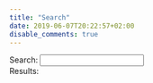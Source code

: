 ```yaml
---
title: "Search"
date: 2019-06-07T20:22:57+02:00
disable_comments: true
---
```


<body>
    Search:
    <input id="search" type="text">
    <br> Results:
    <ul id="results">
    </ul>
    <script type="text/javascript" src="https://code.jquery.com/jquery-2.1.3.min.js"></script>
       <!--<script type="text/javascript" src="js/vendor/lunr.min.js"></script>-->
    <script type="text/javascript" src="https://cdnjs.cloudflare.com/ajax/libs/lunr.js/2.3.8/lunr.min.js"></script>
    <script type="text/javascript">
    var lunrIndex,
        $results,
        pagesIndex;

    // Initialize lunrjs using our generated index file
    function initLunr() {
        // First retrieve the index file
        $.getJSON("js/lunr/PagesIndex.json")
            .done(function(index) {
                pagesIndex = index;
                console.log("index:", pagesIndex);

                // Set up lunrjs by declaring the fields we use
                // Also provide their boost level for the ranking
                lunrIndex = lunr(function() {
                    this.field("title", {
                        boost: 10
                    });
                    this.field("tags", {
                        boost: 5
                    });
                    this.field("content");

                    // ref is the result item identifier (I chose the page URL)
                    this.ref("href");
                });

                // Feed lunr with each file and let lunr actually index them
                pagesIndex.forEach(function(page) {
                    lunrIndex.add(page);
                });
            })
            .fail(function(jqxhr, textStatus, error) {
                var err = textStatus + ", " + error;
                console.error("Error getting Hugo index flie:", err);
            });
    }

    // Nothing crazy here, just hook up a listener on the input field
    function initUI() {
        $results = $("#results");
        $("#search").keyup(function() {
            $results.empty();

            // Only trigger a search when 2 chars. at least have been provided
            var query = $(this).val();
            if (query.length < 2) {
                return;
            }

            var results = search(query);

            renderResults(results);
        });
    }

    /**
     * Trigger a search in lunr and transform the result
     *
     * @param  {String} query
     * @return {Array}  results
     */
    function search(query) {
        // Find the item in our index corresponding to the lunr one to have more info
        // Lunr result: 
        //  {ref: "/section/page1", score: 0.2725657778206127}
        // Our result:
        //  {title:"Page1", href:"/section/page1", ...}
        return lunrIndex.search(query).map(function(result) {
                return pagesIndex.filter(function(page) {
                    return page.href === result.ref;
                })[0];
            });
    }

    /**
     * Display the 10 first results
     *
     * @param  {Array} results to display
     */
    function renderResults(results) {
        if (!results.length) {
            return;
        }

        // Only show the ten first results
        results.slice(0, 10).forEach(function(result) {
            var $result = $("<li>");
            $result.append($("<a>", {
                href: result.href,
                text: "» " + result.title
            }));
            $results.append($result);
        });
    }

    // Let's get started
    initLunr();

    $(document).ready(function() {
        initUI();
    });
    </script>
</body>
